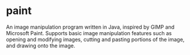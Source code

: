 # paint
An image manipulation program written in Java, inspired by GIMP and Microsoft Paint. Supports basic image manipulation features such as opening and modifying images, cutting and pasting portions of the image, and drawing onto the image.

